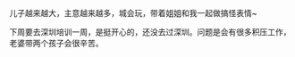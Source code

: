 儿子越来越大，主意越来越多，城会玩，带着姐姐和我一起做搞怪表情~

下周要去深圳培训一周，是挺开心的，还没去过深圳。问题是会有很多积压工作，老婆带两个孩子会很辛苦。
<!-- ##{"timestamp":1574435456}## -->